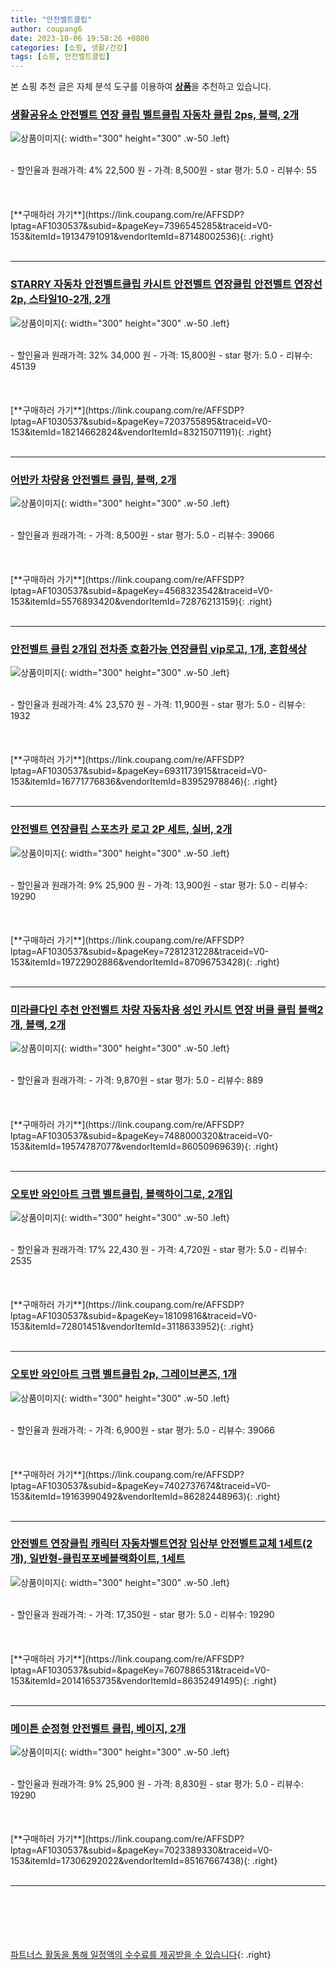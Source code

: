 ```yaml
---
title: "안전벨트클립"
author: coupang6
date: 2023-10-06 19:58:26 +0800
categories: [쇼핑, 생활/건강]
tags: [쇼핑, 안전벨트클립]
---
```


본 쇼핑 추천 글은 자체 분석 도구를 이용하여 [**상품**](https://link.coupang.com/a/bao1ui)을 추천하고 있습니다.

### [생활공유소 안전벨트 연장 클립 벨트클립 자동차 클립 2ps, 블랙, 2개](https://link.coupang.com/re/AFFSDP?lptag=AF1030537&subid=&pageKey=7396545285&traceid=V0-153&itemId=19134791091&vendorItemId=87148002536)

![상품이미지](https://thumbnail8.coupangcdn.com/thumbnails/remote/230x230ex/image/vendor_inventory/d15f/77efd6f66a355834dfb9c07c50b52a7b8ce29d7b38cf3194b8ab3a44f1ea.png){: width="300" height="300" .w-50 .left}


<br>
- 할인율과 원래가격: 4%  22,500   원
- 가격: 8,500원
- star 평가: 5.0
- 리뷰수: 55
<br>
<br>
<br>
<br>
[**구매하러 가기**](https://link.coupang.com/re/AFFSDP?lptag=AF1030537&subid=&pageKey=7396545285&traceid=V0-153&itemId=19134791091&vendorItemId=87148002536){: .right}
<br>
<br>

---

### [STARRY 자동차 안전벨트클립 카시트 안전벨트 연장클립 안전벨트 연장선 2p, 스타일10-2개, 2개](https://link.coupang.com/re/AFFSDP?lptag=AF1030537&subid=&pageKey=7203755895&traceid=V0-153&itemId=18214662824&vendorItemId=83215071191)

![상품이미지](https://thumbnail6.coupangcdn.com/thumbnails/remote/230x230ex/image/vendor_inventory/d86b/67323b9b3b99a163d0fe8c8ba2c0fca96eed9d7f34f85495968d22d015ab.jpeg){: width="300" height="300" .w-50 .left}


<br>
- 할인율과 원래가격: 32%  34,000   원
- 가격: 15,800원
- star 평가: 5.0
- 리뷰수: 45139
<br>
<br>
<br>
<br>
[**구매하러 가기**](https://link.coupang.com/re/AFFSDP?lptag=AF1030537&subid=&pageKey=7203755895&traceid=V0-153&itemId=18214662824&vendorItemId=83215071191){: .right}
<br>
<br>

---

### [어반카 차량용 안전벨트 클립, 블랙, 2개](https://link.coupang.com/re/AFFSDP?lptag=AF1030537&subid=&pageKey=4568323542&traceid=V0-153&itemId=5576893420&vendorItemId=72876213159)

![상품이미지](https://thumbnail8.coupangcdn.com/thumbnails/remote/230x230ex/image/retail/images/1648603780481431-3b9d4fef-9653-4b46-b485-75e2dce601b5.jpg){: width="300" height="300" .w-50 .left}


<br>
- 할인율과 원래가격: 
- 가격: 8,500원
- star 평가: 5.0
- 리뷰수: 39066
<br>
<br>
<br>
<br>
[**구매하러 가기**](https://link.coupang.com/re/AFFSDP?lptag=AF1030537&subid=&pageKey=4568323542&traceid=V0-153&itemId=5576893420&vendorItemId=72876213159){: .right}
<br>
<br>

---

### [안전벨트 클립 2개입 전차종 호환가능 연장클립 vip로고, 1개, 혼합색상](https://link.coupang.com/re/AFFSDP?lptag=AF1030537&subid=&pageKey=6931173915&traceid=V0-153&itemId=16771776836&vendorItemId=83952978846)

![상품이미지](https://thumbnail8.coupangcdn.com/thumbnails/remote/230x230ex/image/vendor_inventory/33fb/687d1903265165370afb60390b4732e2885010c66949be33f490139b1cd4.png){: width="300" height="300" .w-50 .left}


<br>
- 할인율과 원래가격: 4%  23,570   원
- 가격: 11,900원
- star 평가: 5.0
- 리뷰수: 1932
<br>
<br>
<br>
<br>
[**구매하러 가기**](https://link.coupang.com/re/AFFSDP?lptag=AF1030537&subid=&pageKey=6931173915&traceid=V0-153&itemId=16771776836&vendorItemId=83952978846){: .right}
<br>
<br>

---

### [안전벨트 연장클립 스포츠카 로고 2P 세트, 실버, 2개](https://link.coupang.com/re/AFFSDP?lptag=AF1030537&subid=&pageKey=7281231228&traceid=V0-153&itemId=19722902886&vendorItemId=87096753428)

![상품이미지](https://thumbnail9.coupangcdn.com/thumbnails/remote/230x230ex/image/vendor_inventory/0de9/02a226198ca5e06badcff74fc178e4c4e221c84380f45339107fb24f4ba7.png){: width="300" height="300" .w-50 .left}


<br>
- 할인율과 원래가격: 9%  25,900   원
- 가격: 13,900원
- star 평가: 5.0
- 리뷰수: 19290
<br>
<br>
<br>
<br>
[**구매하러 가기**](https://link.coupang.com/re/AFFSDP?lptag=AF1030537&subid=&pageKey=7281231228&traceid=V0-153&itemId=19722902886&vendorItemId=87096753428){: .right}
<br>
<br>

---

### [미라클다인 추천 안전벨트 차량 자동차용 성인 카시트 연장 버클 클립 블랙2개, 블랙, 2개](https://link.coupang.com/re/AFFSDP?lptag=AF1030537&subid=&pageKey=7488000320&traceid=V0-153&itemId=19574787077&vendorItemId=86050969639)

![상품이미지](https://thumbnail8.coupangcdn.com/thumbnails/remote/230x230ex/image/vendor_inventory/df8b/32167f361aca74828a7b91dcbc09df384df6a3802cd1bd0872bf2437a431.png){: width="300" height="300" .w-50 .left}


<br>
- 할인율과 원래가격: 
- 가격: 9,870원
- star 평가: 5.0
- 리뷰수: 889
<br>
<br>
<br>
<br>
[**구매하러 가기**](https://link.coupang.com/re/AFFSDP?lptag=AF1030537&subid=&pageKey=7488000320&traceid=V0-153&itemId=19574787077&vendorItemId=86050969639){: .right}
<br>
<br>

---

### [오토반 와인아트 크랩 벨트클립, 블랙하이그로, 2개입](https://link.coupang.com/re/AFFSDP?lptag=AF1030537&subid=&pageKey=18109816&traceid=V0-153&itemId=72801451&vendorItemId=3118633952)

![상품이미지](https://thumbnail7.coupangcdn.com/thumbnails/remote/230x230ex/image/product/image/vendoritem/2018/08/08/3118633952/e5459b1a-10bf-43a2-b942-cb4bbe070bb7.jpg){: width="300" height="300" .w-50 .left}


<br>
- 할인율과 원래가격: 17%  22,430   원
- 가격: 4,720원
- star 평가: 5.0
- 리뷰수: 2535
<br>
<br>
<br>
<br>
[**구매하러 가기**](https://link.coupang.com/re/AFFSDP?lptag=AF1030537&subid=&pageKey=18109816&traceid=V0-153&itemId=72801451&vendorItemId=3118633952){: .right}
<br>
<br>

---

### [오토반 와인아트 크랩 벨트클립 2p, 그레이브론즈, 1개](https://link.coupang.com/re/AFFSDP?lptag=AF1030537&subid=&pageKey=7402737674&traceid=V0-153&itemId=19163990492&vendorItemId=86282448963)

![상품이미지](https://thumbnail6.coupangcdn.com/thumbnails/remote/230x230ex/image/retail/images/2023/06/15/11/1/b6855c18-b8a6-49fb-8b3e-2f9e23162244.jpg){: width="300" height="300" .w-50 .left}


<br>
- 할인율과 원래가격: 
- 가격: 6,900원
- star 평가: 5.0
- 리뷰수: 39066
<br>
<br>
<br>
<br>
[**구매하러 가기**](https://link.coupang.com/re/AFFSDP?lptag=AF1030537&subid=&pageKey=7402737674&traceid=V0-153&itemId=19163990492&vendorItemId=86282448963){: .right}
<br>
<br>

---

### [안전벨트 연장클립 캐릭터 자동차벨트연장 임산부 안전벨트교체 1세트(2개), 일반형-클립포포베블랙화이트, 1세트](https://link.coupang.com/re/AFFSDP?lptag=AF1030537&subid=&pageKey=7607886531&traceid=V0-153&itemId=20141653735&vendorItemId=86352491495)

![상품이미지](https://thumbnail9.coupangcdn.com/thumbnails/remote/230x230ex/image/vendor_inventory/02b2/7d46b3b849a60bd1b718e73bbc1d3411b63b52308e33caef9bd347e7e2f9.jpg){: width="300" height="300" .w-50 .left}


<br>
- 할인율과 원래가격: 
- 가격: 17,350원
- star 평가: 5.0
- 리뷰수: 19290
<br>
<br>
<br>
<br>
[**구매하러 가기**](https://link.coupang.com/re/AFFSDP?lptag=AF1030537&subid=&pageKey=7607886531&traceid=V0-153&itemId=20141653735&vendorItemId=86352491495){: .right}
<br>
<br>

---

### [메이튼 순정형 안전벨트 클립, 베이지, 2개](https://link.coupang.com/re/AFFSDP?lptag=AF1030537&subid=&pageKey=7023389330&traceid=V0-153&itemId=17306292022&vendorItemId=85167667438)

![상품이미지](https://thumbnail10.coupangcdn.com/thumbnails/remote/230x230ex/image/retail/images/5042146927058445-6757507b-89e1-4769-be1a-1f0b868f7d72.jpg){: width="300" height="300" .w-50 .left}


<br>
- 할인율과 원래가격: 9%  25,900   원
- 가격: 8,830원
- star 평가: 5.0
- 리뷰수: 19290
<br>
<br>
<br>
<br>
[**구매하러 가기**](https://link.coupang.com/re/AFFSDP?lptag=AF1030537&subid=&pageKey=7023389330&traceid=V0-153&itemId=17306292022&vendorItemId=85167667438){: .right}
<br>
<br>

---
<br><br><br><br><br> [파트너스 활동을 통해 일정액의 수수료를 제공받을 수 있습니다](https://link.coupang.com/a/bao1ui){: .right}